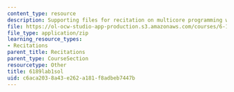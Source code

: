 ```yaml
---
content_type: resource
description: Supporting files for recitation on multicore programming with Cell.
file: https://ol-ocw-studio-app-production.s3.amazonaws.com/courses/6-189-multicore-programming-primer-january-iap-2007/c6aca2038a43e262a181f8adbeb7447b_6189lab1sol.zip
file_type: application/zip
learning_resource_types:
- Recitations
parent_title: Recitations
parent_type: CourseSection
resourcetype: Other
title: 6189lab1sol
uid: c6aca203-8a43-e262-a181-f8adbeb7447b
---
```

